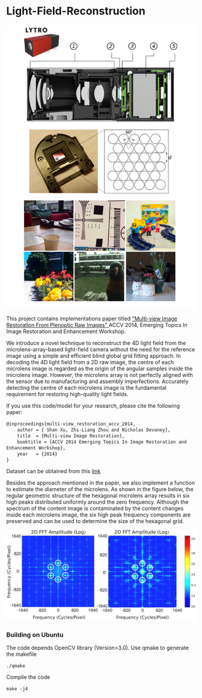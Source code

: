 # Light-Field-Reconstruction

![sample](https://github.com/Computational-Camera/Light_Field_Reconstruction/blob/master/img/intro.jpg)

This project contains implementations paper titled ["Multi-view Image Restoration From Plenoptic Raw Images" ](https://link.springer.com/chapter/10.1007/978-3-319-16631-5_1) ACCV 2014, Emerging Topics In Image Restoration and Enhancement Workshop.

We introduce a novel technique to reconstruct the 4D light field from the microlens-array-based light-field camera without the need for the reference image using a simple and efficient blind global grid fitting approach. In decoding the 4D light field from a 2D raw image, the centre of each microlens image is regarded as the origin of the angular samples inside the microlens image. However, the microlens array is not perfectly aligned with the sensor due to manufacturing and assembly imperfections. Accurately detecting the centre of each microlens image is the fundamental requirement for restoring high-quality light fields.

If you use this code/model for your research, please cite the following paper:
```
@inproceedings{multi-view_restoration_accv_2014,
    author = { Shan Xu, Zhi-Liang Zhou and Nicholas Devaney},
    title  = {Multi-view Image Restoration},
    booktitle = {ACCV 2014 Emerging Topics In Image Restoration and Enhancement Workshop},
    year   = {2014}
}
```
Dataset can be obtained from this  [link](https://www.dropbox.com/s/gxgvh5pywe99xsc/Light-Field-Reconstruction.zip)


Besides the approach mentioned in the paper, we also implement a function to estimate the diameter of the microlens.  As shown in the figure below, the regular geometric structure of the hexagonal microlens array results in six high peaks distributed uniformly around the zero frequency. Although the spectrum of the content image is contaminated by the content changes inside each microlens image, the six high peak frequency components are preserved and can be used to determine the size of the hexagonal grid.

![sample](https://github.com/Computational-Camera/Light_Field_Reconstruction/blob/master/img/ml_fft.jpg)


### Building on Ubuntu
The code depends OpenCV library (Version>3.0).
Use qmake to generate the makefile
```
./qmake
```
Compile the code
```
make -j4
```






